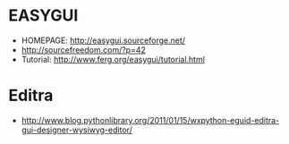 # EASYGUI #
  * HOMEPAGE: http://easygui.sourceforge.net/
  * http://sourcefreedom.com/?p=42
  * Tutorial: http://www.ferg.org/easygui/tutorial.html

# Editra #
  * http://www.blog.pythonlibrary.org/2011/01/15/wxpython-eguid-editra-gui-designer-wysiwyg-editor/